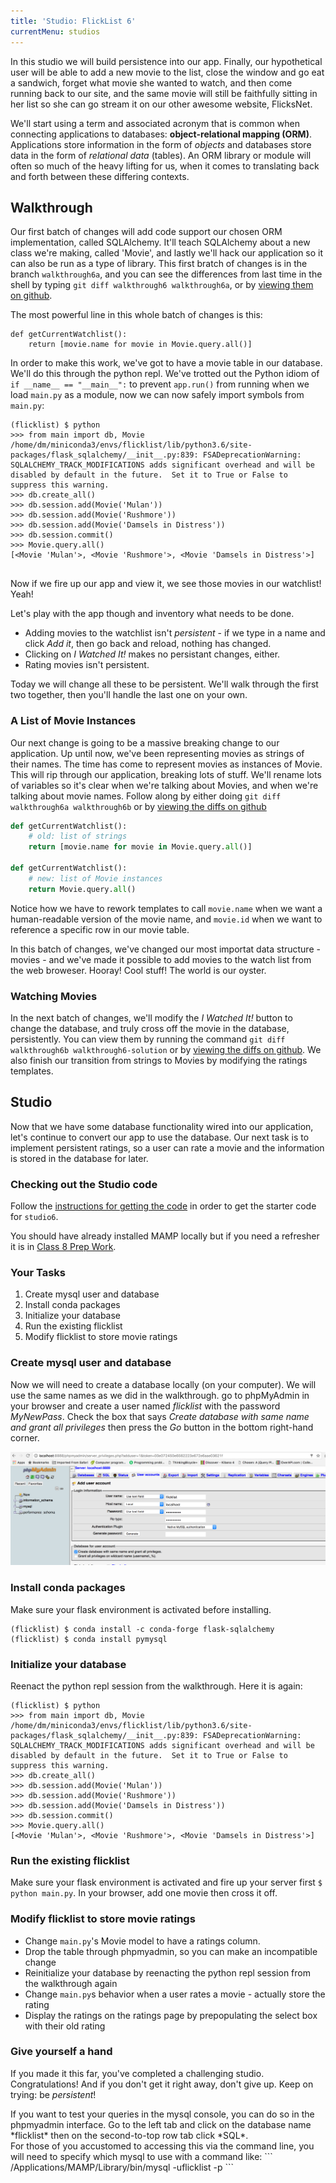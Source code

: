 ```yaml
---
title: 'Studio: FlickList 6'
currentMenu: studios
---
```


In this studio we will build persistence into our app. Finally, our hypothetical user will be able to add a new movie to the list, close the window and go eat a sandwich, forget what movie she wanted to watch, and then come running back to our site, and the same movie will still be faithfully sitting in her list so she can go stream it on our other awesome website, FlicksNet.

We'll start using a term and associated acronym that is common when connecting applications to databases: **object-relational mapping (ORM)**. Applications store information in the form of *objects* and databases store data in the form of *relational data* (tables). An ORM library or module will often so much of the heavy lifting for us, when it comes to translating back and forth between these differing contexts.

## Walkthrough

Our first batch of changes will add code support our chosen ORM implementation, called SQLAlchemy. It'll teach SQLAlchemy about a new class we're making, called 'Movie', and lastly we'll hack our application so it can also be run as a type of library. This first bratch of changes is in the branch `walkthrough6a`, and you can see the differences from last time in the shell by typing `git diff walkthrough6 walkthrough6a`, or by [viewing them on github](https://github.com/LaunchCodeEducation/flicklist-flask/compare/walkthrough6...walkthrough6a).

The most powerful line in this whole batch of changes is this:
```
def getCurrentWatchlist():
    return [movie.name for movie in Movie.query.all()]

```
In order to make this work, we've got to have a movie table in our database. We'll do this through the python repl. We've trotted out the Python idiom of `if __name__ == "__main__":` to prevent `app.run()` from running when we load `main.py` as a module, now we can now safely import symbols from `main.py`:
```nohighlight
(flicklist) $ python
>>> from main import db, Movie
/home/dm/miniconda3/envs/flicklist/lib/python3.6/site-packages/flask_sqlalchemy/__init__.py:839: FSADeprecationWarning: SQLALCHEMY_TRACK_MODIFICATIONS adds significant overhead and will be disabled by default in the future.  Set it to True or False to suppress this warning.
>>> db.create_all()
>>> db.session.add(Movie('Mulan'))
>>> db.session.add(Movie('Rushmore'))
>>> db.session.add(Movie('Damsels in Distress'))
>>> db.session.commit()
>>> Movie.query.all()
[<Movie 'Mulan'>, <Movie 'Rushmore'>, <Movie 'Damsels in Distress'>]
 		 
```

Now if we fire up our app and view it, we see those movies in our watchlist! Yeah!

Let's play with the app though and inventory what needs to be done. 

- Adding movies to the watchlist isn't *persistent* - if we type in a name and click *Add it*, then go back and reload, nothing has changed.
- Clicking on *I Watched It!* makes no persistant changes, either.
- Rating movies isn't persistent. 

Today we will change all these to be persistent. We'll walk through the first two together, then you'll handle the last one on your own.

### A List of Movie Instances

Our next change is going to be a massive breaking change to our application. Up until now, we've been representing movies as strings of their names. The time has come to represent movies as instances of Movie. This will rip through our application, breaking lots of stuff. We'll rename lots of variables so it's clear when we're talking about Movies, and when we're talking about movie names. Follow along by either doing `git diff walkthrough6a walkthrough6b` or by [viewing the diffs on github](https://github.com/LaunchCodeEducation/flicklist-flask/compare/walkthrough6a...walkthrough6b)

```python
def getCurrentWatchlist():
    # old: list of strings
    return [movie.name for movie in Movie.query.all()]

def getCurrentWatchlist():
    # new: list of Movie instances
    return Movie.query.all()
```

Notice how we have to rework templates to call `movie.name` when we want a human-readable version of the movie name, and `movie.id` when we want to reference a specific row in our movie table.

In this batch of changes, we've changed our most importat data structure - movies - and we've made it possible to add movies to the watch list from the web broweser. Hooray! Cool stuff! The world is our oyster. 

### Watching Movies

In the next batch of changes, we'll modify the *I Watched It!* button to change the database, and truly cross off the movie in the database, persistently. You can view them by running the command `git diff walkthrough6b walkthrough6-solution` or by [viewing the diffs on github](https://github.com/LaunchCodeEducation/flicklist-flask/compare/walkthrough6b...walkthrough6-solution). We also finish our transition from strings to Movies by modifying the ratings templates.


## Studio

Now that we have some database functionality wired into our application, let's continue to convert our app to use the database. Our next task is to implement persistent ratings, so a user can rate a movie and the information is stored in the database for later.

### Checking out the Studio code

Follow the [instructions for getting the code][get-the-code] in order to get the starter code for `studio6`.

You should have already installed MAMP locally but if you need a refresher it is in [Class 8 Prep Work](/class-prep/8).

### Your Tasks

1. Create mysql user and database
2. Install conda packages
3. Initialize your database
4. Run the existing flicklist
5. Modify flicklist to store movie ratings

### Create mysql user and database

Now we will need to create a database locally (on your computer). We will use the same names as we did in the walkthrough. go to phpMyAdmin in your browser and create a user named *flicklist* with the password *MyNewPass*. Check the box that says *Create database with same name and grant all privileges* then press the *Go* button in the bottom right-hand corner.

![Create User And Database in phpMyAdin](phpMyAdminCreateUserAndDatabase.png)

### Install conda packages

Make sure your flask environment is activated before installing.

```nohighlight
(flicklist) $ conda install -c conda-forge flask-sqlalchemy
(flicklist) $ conda install pymysql
```

### Initialize your database

Reenact the python repl session from the walkthrough. Here it is again:
```
(flicklist) $ python
>>> from main import db, Movie
/home/dm/miniconda3/envs/flicklist/lib/python3.6/site-packages/flask_sqlalchemy/__init__.py:839: FSADeprecationWarning: SQLALCHEMY_TRACK_MODIFICATIONS adds significant overhead and will be disabled by default in the future.  Set it to True or False to suppress this warning.
>>> db.create_all()
>>> db.session.add(Movie('Mulan'))
>>> db.session.add(Movie('Rushmore'))
>>> db.session.add(Movie('Damsels in Distress'))
>>> db.session.commit()
>>> Movie.query.all()
[<Movie 'Mulan'>, <Movie 'Rushmore'>, <Movie 'Damsels in Distress'>]
```

### Run the existing flicklist

Make sure your flask environment is activated and fire up your server first `$ python main.py`. In your browser, add one movie then cross it off. 

### Modify flicklist to store movie ratings

- Change `main.py`'s Movie model to have a ratings column.
- Drop the table through phpmyadmin, so you can make an incompatible change
- Reinitialize your database by reenacting the python repl session from the walkthrough again
- Change `main.py`s behavior when a user rates a movie - actually store the rating
- Display the ratings on the ratings page by prepopulating the select box with their old rating

### Give yourself a hand

If you made it this far, you've completed a challenging studio. Congratulations!  And if you don't get it right away, don't give up. Keep on trying: be *persistent*!


<aside class="aside-note" markdown="1">
If you want to test your queries in the mysql console, you can do so in the phpmyadmin interface. Go to the left tab and click on the database name *flicklist* then on the second-to-top row tab click *SQL*.
<br/>
For those of you accustomed to accessing this via the command line, you will need to specify which mysql to use with a command like:
```
/Applications/MAMP/Library/bin/mysql -uflicklist -p
```
</aside>

[get-the-code]: ../getting-the-code/
